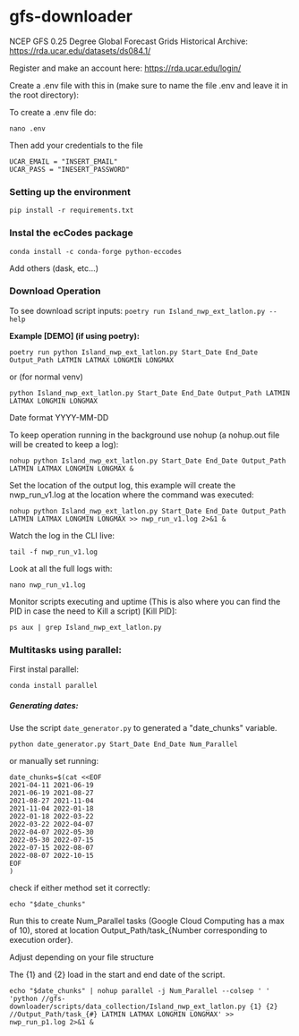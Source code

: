 # gfs-downloader

NCEP GFS 0.25 Degree Global Forecast Grids Historical Archive: https://rda.ucar.edu/datasets/ds084.1/

Register and make an account here: https://rda.ucar.edu/login/

Create a .env file with this in (make sure to name the file .env and leave it in the root directory):


To create a .env file do:

```
nano .env
```

Then add your credentials to the file

```
UCAR_EMAIL = "INSERT_EMAIL"
UCAR_PASS = "INESERT_PASSWORD"
```

### Setting up the environment

```
pip install -r requirements.txt
```

### Instal the ecCodes package

```
conda install -c conda-forge python-eccodes
```

Add others (dask, etc...)

### Download Operation

To see download script inputs: `poetry run Island_nwp_ext_latlon.py --help`

**Example [DEMO] (if using poetry):**

`poetry run python Island_nwp_ext_latlon.py Start_Date End_Date Output_Path LATMIN LATMAX LONGMIN LONGMAX`

or (for normal venv)

```
python Island_nwp_ext_latlon.py Start_Date End_Date Output_Path LATMIN LATMAX LONGMIN LONGMAX
```

Date format YYYY-MM-DD


To keep operation running in the background use nohup (a nohup.out file will be created to keep a log):

```
nohup python Island_nwp_ext_latlon.py Start_Date End_Date Output_Path LATMIN LATMAX LONGMIN LONGMAX &
```


Set the location of the output log, this example will create the nwp_run_v1.log at the location where the command was executed:

```
nohup python Island_nwp_ext_latlon.py Start_Date End_Date Output_Path LATMIN LATMAX LONGMIN LONGMAX >> nwp_run_v1.log 2>&1 &
```



Watch the log in the CLI live:

```
tail -f nwp_run_v1.log
```

Look at all the full logs with:

```
nano nwp_run_v1.log
```

Monitor scripts executing and uptime (This is also where you can find the PID in case the need to Kill a script) [Kill PID]:

```
ps aux | grep Island_nwp_ext_latlon.py
```




### Multitasks using parallel:

First instal parallel:

```
conda install parallel
```

##### Generating dates:

Use the script `date_generator.py` to generated a "date_chunks" variable.

```
python date_generator.py Start_Date End_Date Num_Parallel
```

or manually set running:

```
date_chunks=$(cat <<EOF
2021-04-11 2021-06-19
2021-06-19 2021-08-27
2021-08-27 2021-11-04
2021-11-04 2022-01-18
2022-01-18 2022-03-22
2022-03-22 2022-04-07
2022-04-07 2022-05-30
2022-05-30 2022-07-15
2022-07-15 2022-08-07
2022-08-07 2022-10-15
EOF
)
```

check if either method set it correctly:

```
echo "$date_chunks"
```


Run this to create Num_Parallel tasks (Google Cloud Computing has a max of 10), stored at location Output_Path/task_{Number corresponding to execution order}.

Adjust depending on your file structure

The {1} and {2} load in the start and end date of the script.

```
echo "$date_chunks" | nohup parallel -j Num_Parallel --colsep ' ' 'python //gfs-downloader/scripts/data_collection/Island_nwp_ext_latlon.py {1} {2} //Output_Path/task_{#} LATMIN LATMAX LONGMIN LONGMAX' >> nwp_run_p1.log 2>&1 &
```
